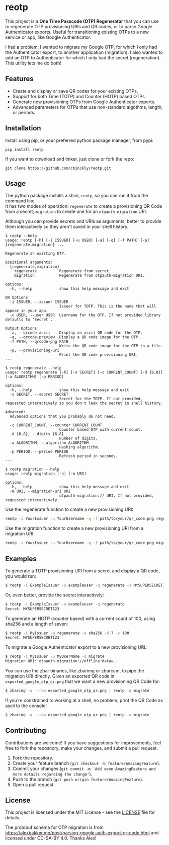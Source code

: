 # reotp

This project is a **One Time Passcode (OTP) Regenerator** that you can use
to regenerate OTP provisioning URIs and QR codes, or to parse Google 
Authenticator exports.  Useful for transitioning
existing OTPs to a new service or app, like Google Authenticator.

I had a problem: I wanted to migrate my Google OTP, for which I only had the
Authenticator export, to another application (migration).  I also wanted to add 
an OTP to Authenticator for which I only had the secret (regeneration). 
This utility lets me do both!

## Features

- Create and display or save QR codes for your existing OTPs.
- Support for both Time (TOTP) and Counter (HOTP) based OTPs.
- Generate new provisioning OTPs from Google Authenticator exports.
- Advanced parameters for OTPs that use non-standard algothms, length, 
  or periods.

## Installation

Install using pip, or your preferred python package manager, from pypi:

```
pip install reotp
```

If you want to download and tinker, just clone or fork the repo:

```
git clone https://github.com/cbinckly/reotp.git
```

## Usage

The python package installs a shim, `reotp`, so you can run it from the command line.  
It has two modes of operation: `regenerate` to create a provisioning QR Code
from a secret; `migration` to create one for an `otpauth-migration` URI.

Although you can provide secrets and URIs as arguments, better to
provide them interactively so they aren't saved in your shell history.

```
$ reotp --help
usage: reotp [-h] [-i ISSUER] [-u USER] [-a] [-q] [-f PATH] [-p] {regenerate,migration} ...

Regenerate an existing OTP.

positional arguments:
  {regenerate,migration}
    regenerate          Regenerate from secret.
    migration           Regenerate from otpauth-migration URI.

options:
  -h, --help            show this help message and exit

QR Options:
  -i ISSUER, --issuer ISSUER
                        Issuer for TOTP. This is the name that will appear in your app.
  -u USER, --user USER  Username for the OTP. If not provided library defaults to 'Secret'.

Output Options:
  -a, --qrcode-ascii    Display an ascii QR code for the OTP.
  -q, --qrcode-preview  Display a QR code image for the OTP.
  -f PATH, --qrcode-png PATH
                        Write the QR code image for the OTP to a file.
  -p, --provisioning-uri
                        Print the QR code provisioning URI.
---

$ reotp regenerate --help
usage: reotp regenerate [-h] [-s SECRET] [-c CURRENT_COUNT] [-d {6,8}] [-a ALGORITHM] [-p PERIOD]

options:
  -h, --help            show this help message and exit
  -s SECRET, --secret SECRET
                        Secret for the TOTP. If not provided, requested interactively so you don't leak the secret in shell history.

Advanced:
  Advanced options that you probably do not need.

  -c CURRENT_COUNT, --counter CURRENT_COUNT
                        Counter based OTP with current count.
  -d {6,8}, --digits {6,8}
                        Number of digits.
  -a ALGORITHM, --algorithm ALGORITHM
                        Hashing algorithm.
  -p PERIOD, --period PERIOD
                        Refresh period in seconds.
---

$ reotp migration --help
usage: reotp migration [-h] [-m URI]

options:
  -h, --help            show this help message and exit
  -m URI, --migration-uri URI
                        otpauth-migration:// URI. If not provided, requested interactively.
```

Use the regenerate function to create a new provisioning URI:

```bash
reotp -i YourIssuer -u YourUsername -q -f path/to/your/qr_code.png regenerate -s YourSecret 
```

Use the migration function to create a new provisioning URI from a migration URI:

```bash
reotp -i YourIssuer -u YourUsername -q -f path/to/your/qr_code.png migration -m otpauth+migration://offline?...
```

## Examples

To generate a TOTP provisioning URI from a secret and display a QR code, you would run:

```bash
$ reotp -i ExampleIssuer -u exampleuser -q regenerate -s MYSUPERSECRET123
```

Or, even better, provide the secret interactively:

```bash
$ reotp -i ExampleIssuer -u exampleuser -q regenerate
Secret: MYSUPERSECRET123
```

To generate an HOTP (counter based) with a current count of 100, using sha256
and a length of seven:

```bash 
$ reotp -i MyIssuer -q regenerate -a sha256 -d 7 -c 100
Secret: MYSUPERSECRET123
```

To migrate a Google Authenticator export to a new provisioning URL:

```bash 
$ reotp -i MyIssuer -u MyUserName -q migrate 
Migration URI: otpauth-migration://offline?data=...
```

You can use the zbar binaries, like zbarimg or zbarcam, to pipe the 
migration URI directly. Given an exported QR code in 
`exported_google_otp_qr.png` that we want a new provisioning QR Code
for:

```bash
$ zbarimg -q --raw exported_google_otp_qr.png | reotp -q migrate
```

If you're constrained to working at a shell, no problem, print the
QR Code as ascii to the console!

```bash
$ zbarimg -q --raw exported_google_otp_qr.png | reotp -a migrate
```

## Contributing

Contributions are welcome! If you have suggestions for improvements, feel free to fork the repository, make your changes, and submit a pull request.

1. Fork the repository.
2. Create your feature branch (`git checkout -b feature/AmazingFeature`).
3. Commit your changes (`git commit -m 'Add some AmazingFeature and more details regarding the change'`).
4. Push to the branch (`git push origin feature/AmazingFeature`).
5. Open a pull request.

## License

This project is licensed under the MIT License - see the [LICENSE](LICENSE) file for details.

The protobuf schema for OTP migration is from 
https://alexbakker.me/post/parsing-google-auth-export-qr-code.html
and licensed under CC-SA-BY 4.0. Thanks Alex!
